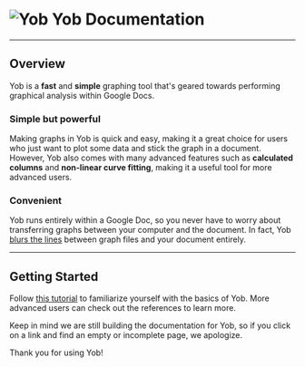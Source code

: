 # ![Yob](https://rawgit.com/jordanhe2/Yob-Hosting/master/img/logo.png) Yob Documentation

---
## Overview
Yob is a **fast** and **simple** graphing tool that's geared towards performing graphical analysis within Google Docs.

### Simple but powerful
Making graphs in Yob is quick and easy, making it a great choice for users who just want to plot some data and stick the graph in a document.  However, Yob also comes with many advanced features such as **calculated columns** and **non-linear curve fitting**, making it a useful tool for more advanced users.

### Convenient
Yob runs entirely within a Google Doc, so you never have to worry about transferring graphs between your computer and the document.  In fact, Yob [blurs the lines](./references/storage_and_loading_reference.md) between graph files and your document entirely.

---
## Getting Started
Follow [this tutorial](./tutorials/getting_started.md) to familiarize yourself with the basics of Yob.  More advanced users can check out the references to learn more.

Keep in mind we are still building the documentation for Yob, so if you click on a link and find an empty or incomplete page, we apologize.

Thank you for using Yob!
